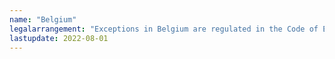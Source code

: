 ```yaml
---
name: "Belgium" 
legalarrangement: "Exceptions in Belgium are regulated in the Code of Economic Law (Code de droit économique). Last amendment is contained in the Law implementing the CDSM Directive (Loi transposant la directive (UE) 2019/790 du Parlement européen et du Conseil du 17 avril 2019 sur le droit d’auteur et les droits voisins dans le marché unique numérique et modifiant les directives 96/9/CE et 2001/29/CE)."
lastupdate: 2022-08-01
---
```

